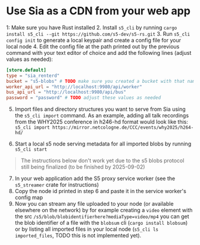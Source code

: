 # Use Sia as a CDN from your web app

1: Make sure you have Rust installed
2. Install `s5_cli` by running `cargo install s5_cli --git https://github.com/s5-dev/s5-rs.git`
3. Run `s5_cli config init` to generate a local keypair and create a config file for your local node
4. Edit the config file at the path printed out by the previous command with your text editor of choice and add the following lines (adjust values as needed):

```toml
[store.default]
type = "sia_renterd"
bucket = "s5-blobs" # TODO make sure you created a bucket with that name in the renterd web ui
worker_api_url = "http://localhost:9980/api/worker"
bus_api_url = "http://localhost:9980/api/bus"
password = "password" # TODO adjust these values as needed
```

5. Import files and directory structures you want to serve from Sia using the `s5_cli import` command. As an example, adding all talk recordings from the WHY2025 conference in h246-hd format would look like this: `s5_cli import https://mirror.netcologne.de/CCC/events/why2025/h264-hd/`

6. Start a local s5 node serving metadata for all imported blobs by running `s5_cli start`

> The instructions below don't work yet due to the s5 blobs protocol still being finalized (to be finished by 2025-09-02)

7. In your web application add the S5 proxy service worker (see the `s5_streamer` crate for instructions)
8. Copy the node id printed in step 6 and paste it in the service worker's config map
9. Now you can stream any file uploaded to your node (or available elsewhere on the network) by for example creating a `video` element with the src `/s5/blob/blobidentifierhere?mediaType=video/mp4` you can get the blob identifier of a file with the `blobsum` cli (`cargo install blobsum`) or by listing all imported files in your local node (`s5_cli ls imported_files`, TODO this is not implemented yet).

